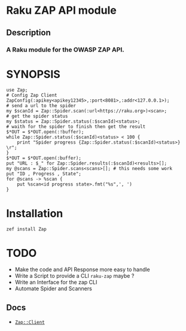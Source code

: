 # Raku ZAP API module


## Description 
### A Raku module for the OWASP ZAP API.

SYNOPSIS
========

```perl6
use Zap;
# Config Zap Client
ZapConfig(:apikey<apikey12345>,:port<8081>,:addr<127.0.0.1>);
# send a url to the spider
my $scanId = Zap::Spider.scan(:url<https://raku.org>)<scan>;
# get the spider status
my $status = Zap::Spider.status(:$scanId)<status>;
# waith for the spider to finish then get the result
$*OUT = $*OUT.open(:!buffer);
while Zap::Spider.status(:$scanId)<status> < 100 {
    print "Spider progress {Zap::Spider.status(:$scanId)<status>}  \r";
}
$*OUT = $*OUT.open(:buffer);
put "URL : $_" for Zap::Spider.results(:$scanId)<results>[];
my @scans = Zap::Spider.scans<scans>[]; # this needs some work
put "ID , Progress , State";
for @scans -> %scan {
    put %scan<id progress state>.fmt("%s",', ')
}
```

Installation
============

`zef install Zap`

TODO
====

* Make the code and API Response more easy to handle
* Write a Script to provide a CLI `raku-zap` maybe ?
* Write an Interface for the zap CLI 
* Automate Spider and Scanners 


## Docs

* [`Zap::Client`](Client/)